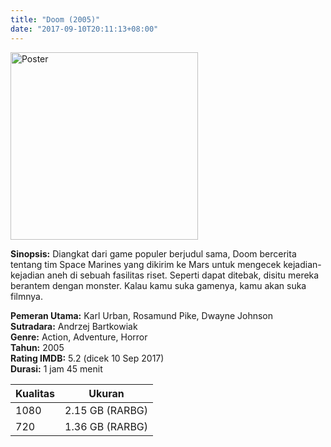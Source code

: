 ```yaml
---
title: "Doom (2005)"
date: "2017-09-10T20:11:13+08:00"
---
```


<img src="/img/poster/film-doom-2005.jpg" alt="Poster" style="width: 300px;"/>

**Sinopsis:** Diangkat dari game populer berjudul sama, Doom bercerita tentang tim Space Marines yang dikirim ke Mars untuk mengecek kejadian-kejadian aneh di sebuah fasilitas riset. Seperti dapat ditebak, disitu mereka berantem dengan monster. Kalau kamu suka gamenya, kamu akan suka filmnya.

**Pemeran Utama:** Karl Urban, Rosamund Pike, Dwayne Johnson  
**Sutradara:** Andrzej Bartkowiak  
**Genre:** Action, Adventure, Horror  
**Tahun:** 2005  
**Rating IMDB:** 5.2 (dicek 10 Sep 2017)  
**Durasi:** 1 jam 45 menit

Kualitas | Ukuran
-------- | ------
1080     | 2.15 GB (RARBG)
720      | 1.36 GB (RARBG)